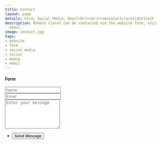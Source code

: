 ```yaml
---
title: Contact
layout: page
details: Form, Social Media, Email<br/><br/>romain[at]claret[dot]tech
description: Romain Claret can be contacted via the website form, social media or
  email.
image: contact.jpg
tags:
- website
- form
- social media
- social
- media
- email
---
```


<section>
	<h4>Form</h4>
	<form id="contactform" method="POST">
		<div class="row uniform">
		<div class="6u 12u$(xsmall)">
				<input type="text" name="name" value="" placeholder="Name" />
			</div>
			<div class="6u$ 12u$(xsmall)">
				<input type="email" name="_replyto" value="" placeholder="Email" />
			</div>
			<div class="12u$">
				<textarea name="message" placeholder="Enter your message" rows="6"></textarea>
			</div>
			<div class="12u$">
				<ul class="actions">
					<li><input type="submit" value="Send Message" /></li>
				</ul>
			</div>
		</div>
		<input type="hidden" name="_subject" value="Contact from Claret.Tech" />
		<input type="hidden" name="_next" value="//claret.tech/" />
		<input type="text" name="_gotcha" style="display:none" />
	</form>
</section>

<script>
    var contactform =  document.getElementById('contactform');
    contactform.setAttribute('action', 'https://formspree.io/' + 'romain' + '@' + 'claret' + '.' + 'tech');
</script>
